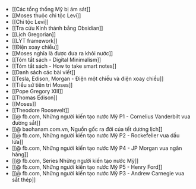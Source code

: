 - [[Các tổng thống Mỹ bị ám sát]]
- [[Moses thuộc chi tộc Levi]]
- [[Chi tộc Levi]]
- [[Tra cứu Kinh thánh bằng Obsidian]]
- [[Lịch Gregorian]]
- [[LYT framework]]
- [[Điện xoay chiều]]
- [[Moses nghĩa là được đưa ra khỏi nước]]
- [[Tóm tắt sách - Digital Minimalism]]
- [[Tóm tắt sách - How to take smart notes]]
- [[Danh sách các bài viết]]
- [[Tesla, Edison, Morgan - Điện một chiều và điện xoay chiều]]
- [[Tiểu sử tiên tri Moses]]
- [[Pope Gregory XIII]]
- [[Thomas Edison]]
- [[Moses]]
- [[Theodore Roosevelt]]
- [[@ fb.com, Những người kiến tạo nước Mỹ P1 - Cornelius Vanderbilt vua đường sắt]]
- [[@ baohanam.com.vn, Nguồn gốc ra đời của tết dương lịch]]
- [[@ fb.com, Những người kiến tạo nước Mỹ P2 - Rockefeller vua dầu lửa]]
- [[@ fb.com, Những người kiến tạo nước Mỹ P4 - JP Morgan vua ngân hàng]]
- [[@ fb.com, Series Những người kiến tạo nước Mỹ]]
- [[@ fb.com, Những người kiến tạo nước Mỹ P5 - Henry Ford]]
- [[@ fb.com, Những người kiến tạo nước Mỹ P3 - Andrew Carnegie vua sắt thép]]
